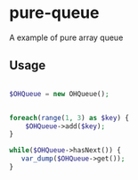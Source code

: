 # pure-queue
A example of pure array queue


## Usage

```php

$OHQueue = new OHQueue();


foreach(range(1, 3) as $key) {
    $OHQueue->add($key);
}

while($OHQueue->hasNext()) {
   var_dump($OHQueue->get());
}

```

